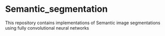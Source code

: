 # Semantic_segmentation
This repository contains implementations of Semantic image segmentations using fully convolutional neural networks
